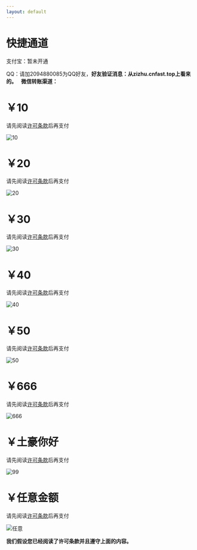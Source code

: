 ```yaml
---
layout: default
---
```


# 快捷通道

支付宝：暂未开通

QQ：请加2094880085为QQ好友，**好友验证消息：从zizhu.cnfast.top上看来的。**
 
**微信转账渠道：**
 
# ￥10
请先阅读[许可条款](http://zizhu.cnfast.top/#部分事项)后再支付

![10](img/wx/10.png)

# ￥20
请先阅读[许可条款](http://zizhu.cnfast.top/#部分事项)后再支付

![20](img/wx/20.png)

# ￥30
请先阅读[许可条款](http://zizhu.cnfast.top/#部分事项)后再支付

![30](img/wx/30.png)

# ￥40
请先阅读[许可条款](http://zizhu.cnfast.top/#部分事项)后再支付

![40](img/wx/40.png)

# ￥50
请先阅读[许可条款](http://zizhu.cnfast.top/#部分事项)后再支付

![50](img/wx/50.png)

# ￥666
请先阅读[许可条款](http://zizhu.cnfast.top/#部分事项)后再支付

![666](img/wx/666.png)

# ￥土豪你好
请先阅读[许可条款](http://zizhu.cnfast.top/#部分事项)后再支付

![99](img/wx/99.png)

# ￥任意金额
请先阅读[许可条款](http://zizhu.cnfast.top/#部分事项)后再支付

![任意](img/wx/other.png)


**我们假设您已经阅读了许可条款并且遵守上面的内容。**
